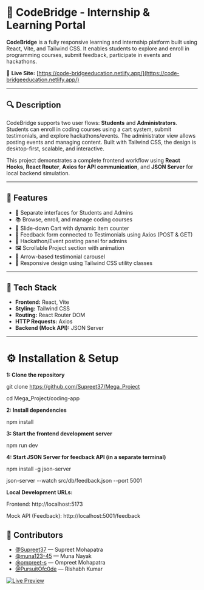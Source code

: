 # 🚀 CodeBridge - Internship & Learning Portal

**CodeBridge** is a fully responsive learning and internship platform built using React, Vite, and Tailwind CSS. It enables students to explore and enroll in programming courses, submit feedback, participate in events and hackathons.

🔗 **Live Site:** [https://code-bridgeeducation.netlify.app/](https://code-bridgeeducation.netlify.app/)

---

## 🔍 Description

CodeBridge supports two user flows: **Students** and **Administrators**. Students can enroll in coding courses using a cart system, submit testimonials, and explore hackathons/events. The administrator view allows posting events and managing content. Built with Tailwind CSS, the design is desktop-first, scalable, and interactive.

This project demonstrates a complete frontend workflow using **React Hooks**, **React Router**, **Axios for API communication**, and **JSON Server** for local backend simulation.

---

## 🧠 Features

- 👤 Separate interfaces for Students and Admins  
- 📚 Browse, enroll, and manage coding courses  
- 🛒 Slide-down Cart with dynamic item counter  
- 📝 Feedback form connected to Testimonials using Axios (POST & GET)  
- 🎯 Hackathon/Event posting panel for admins  
- 🖼️ Scrollable Project section with animation  
- 🔁 Arrow-based testimonial carousel  
- 📱 Responsive design using Tailwind CSS utility classes  

---

## 🧰 Tech Stack

- **Frontend:** React, Vite  
- **Styling:** Tailwind CSS  
- **Routing:** React Router DOM  
- **HTTP Requests:** Axios  
- **Backend (Mock API):** JSON Server  

---

# ⚙️ Installation & Setup

**1: Clone the repository**

git clone https://github.com/Supreet37/Mega_Project

cd Mega_Project/coding-app

**2: Install dependencies**

npm install

**3: Start the frontend development server**

npm run dev

**4: Start JSON Server for feedback API (in a separate terminal)**

npm install -g json-server

json-server --watch src/db/feedback.json --port 5001

**Local Development URLs:**

Frontend: http://localhost:5173

Mock API (Feedback): http://localhost:5001/feedback

## 👥 Contributors


- [@Supreet37](https://github.com/Supreet37) — Supreet Mohapatra  
- [@muna123-45](https://github.com/muna123-45) — Muna Nayak  
- [@ompreet-s](https://github.com/ompreet-s) — Ompreet Mohapatra  
- [@PursuitOfc0de](https://github.com/PursuitOfc0de) — Rishabh Kumar

[![Live Preview](https://img.shields.io/badge/Live%20Preview-%20-28a745?style=for-the-badge&labelColor=28a745&color=28a745)](https://code-bridgeeducation.netlify.app/)




